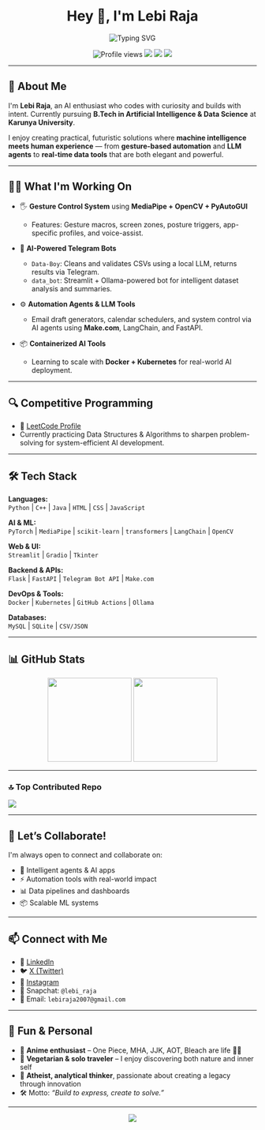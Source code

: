 <h1 align="center">Hey 👋, I'm Lebi Raja</h1>

<p align="center">
  <img src="https://readme-typing-svg.herokuapp.com?font=Fira+Code&weight=600&size=22&pause=1000&center=true&vCenter=true&width=440&lines=AI+%7C+Data+Science+%7C+LLMs+Explorer;Gesture+Control+%7C+Streamlit+Apps+%7C+Bot+Developer;Building+intelligent+tech+with+human+touch" alt="Typing SVG" />
</p>

<p align="center">
  <img src="https://komarev.com/ghpvc/?username=lebiraja&style=flat-square&color=blueviolet" alt="Profile views" />
  <a href="https://leetcode.com/u/6hT5EEP40r/"><img src="https://img.shields.io/badge/LeetCode-Lebi_Raja-orange?style=flat-square&logo=leetcode" /></a>
  <a href="https://www.linkedin.com/in/lebi-raja-c-480b02322/"><img src="https://img.shields.io/badge/LinkedIn-Lebi_Raja-blue?style=flat-square&logo=linkedin" /></a>
  <img src="https://img.shields.io/github/followers/lebiraja?style=flat-square&label=GitHub&logo=github" />
</p>


---

## 🚀 About Me

I'm **Lebi Raja**, an AI enthusiast who codes with curiosity and builds with intent. Currently pursuing **B.Tech in Artificial Intelligence & Data Science** at **Karunya University**.  

I enjoy creating practical, futuristic solutions where **machine intelligence meets human experience** — from **gesture-based automation** and **LLM agents** to **real-time data tools** that are both elegant and powerful.

---

## 👨‍💻 What I'm Working On

- 🖐️ **Gesture Control System** using **MediaPipe + OpenCV + PyAutoGUI**  
  - Features: Gesture macros, screen zones, posture triggers, app-specific profiles, and voice-assist.
  
- 🤖 **AI-Powered Telegram Bots**  
  - `Data-Boy`: Cleans and validates CSVs using a local LLM, returns results via Telegram.  
  - `data_bot`: Streamlit + Ollama-powered bot for intelligent dataset analysis and summaries.

- ⚙️ **Automation Agents & LLM Tools**  
  - Email draft generators, calendar schedulers, and system control via AI agents using **Make.com**, LangChain, and FastAPI.

- 📦 **Containerized AI Tools**  
  - Learning to scale with **Docker + Kubernetes** for real-world AI deployment.

---

## 🔍 Competitive Programming

- 🧠 [LeetCode Profile](https://leetcode.com/u/6hT5EEP40r/)
- Currently practicing Data Structures & Algorithms to sharpen problem-solving for system-efficient AI development.

---

## 🛠 Tech Stack

**Languages:**  
`Python` | `C++` | `Java` | `HTML` | `CSS` | `JavaScript`

**AI & ML:**  
`PyTorch` | `MediaPipe` | `scikit-learn` | `transformers` | `LangChain` | `OpenCV`

**Web & UI:**  
`Streamlit` | `Gradio` | `Tkinter`

**Backend & APIs:**  
`Flask` | `FastAPI` | `Telegram Bot API` | `Make.com`

**DevOps & Tools:**  
`Docker` | `Kubernetes` | `GitHub Actions` | `Ollama`

**Databases:**  
`MySQL` | `SQLite` | `CSV/JSON`

---

## 📊 GitHub Stats

<p align="center">
  <img src="https://github-readme-stats.vercel.app/api?username=lebiraja&show_icons=true&theme=radical" height="170"/>
  <img src="https://github-readme-stats.vercel.app/api/top-langs/?username=lebiraja&layout=compact&theme=radical" height="170"/>
</p>

---


### 🔝 Top Contributed Repo
![](https://github-contributor-stats.vercel.app/api?username=lebiraja&limit=5&theme=tokyonight&combine_all_yearly_contributions=true)


---
## 🤝 Let’s Collaborate!

I'm always open to connect and collaborate on:
- 🤖 Intelligent agents & AI apps  
- ⚡ Automation tools with real-world impact  
- 📊 Data pipelines and dashboards  
- 📦 Scalable ML systems

---

## 📫 Connect with Me

- 🔗 [LinkedIn](https://www.linkedin.com/in/lebi-raja-c-480b02322/)  
- 🐦 [X (Twitter)](https://x.com/lebiraja)  
- 📸 [Instagram](https://instagram.com/lebiraja)  
- 👻 Snapchat: `@lebi_raja`  
- 📧 Email: `lebiraja2007@gmail.com`

---

## 🎯 Fun & Personal

- 💬 **Anime enthusiast** – One Piece, MHA, JJK, AOT, Bleach are life 🌊🔥  
- 🍃 **Vegetarian & solo traveler** – I enjoy discovering both nature and inner self  
- 🧠 **Atheist, analytical thinker**, passionate about creating a legacy through innovation  
- 🛠️ Motto: *“Build to express, create to solve.”*

---

<p align="center">
  <img src="https://capsule-render.vercel.app/api?type=waving&color=gradient&height=120&section=footer"/>
</p>
